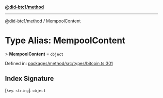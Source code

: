 [**@did-btc1/method**](../README.md)

***

[@did-btc1/method](../globals.md) / MempoolContent

# Type Alias: MempoolContent

&gt; **MempoolContent** = `object`

Defined in: [packages/method/src/types/bitcoin.ts:301](https://github.com/dcdpr/did-btc1-js/blob/4ab6f9915d95beed9bc633644c9db1539395f512/packages/method/src/types/bitcoin.ts#L301)

## Index Signature

\[`key`: `string`\]: `object`
